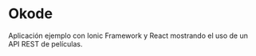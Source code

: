 # Okode
Aplicación ejemplo con Ionic Framework y React mostrando el uso de un API REST de películas.
